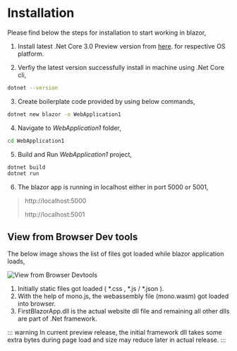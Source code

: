 
<GoogleAdsense
  ad-client="ca-pub-9955716341281227"
  ad-slot="7904298842" />
 
# Installation
Please find below the steps for installation to start working in blazor,

1. Install latest .Net Core 3.0 Preview version from [here](https://dotnet.microsoft.com/download/dotnet-core/3.0). for respective OS platform.

2. Verfiy the latest version successfully install in machine using .Net Core cli,
```bash
dotnet --version
```
3. Create boilerplate code provided by using below commands,
```bash
dotnet new blazor -o WebApplication1
```
4. Navigate to _WebApplication1_ folder,
```bash
cd WebApplication1
```
5. Build and Run _WebApplication1_ project,
```bash
dotnet build
dotnet run
```
6. The blazor app is running in localhost either in port 5000 or 5001,
> http://localhost:5000
>
> http://localhost:5001

<GoogleInarticle
  ad-client="ca-pub-9955716341281227"
  ad-slot="8912739123" />
  
## View from Browser Dev tools

The below image shows the list of files got loaded while blazor application loads, 

![View from Browser Devtools](/devtools.png)

1. Initially static files got loaded ( *.css , *.js / *.json ).
2. With the help of mono.js, the webassembly file (mono.wasm) got loaded into browser.
3. FirstBlazorApp.dll is the actual website dll file and remaining all other dlls are part of .Net framework.

::: warning 
In current preview release, the initial framework dll takes some extra bytes during page load and size may reduce later in actual release.
:::

<GoogleAdsense
  ad-client="ca-pub-9955716341281227"
  ad-slot="7904298842" />